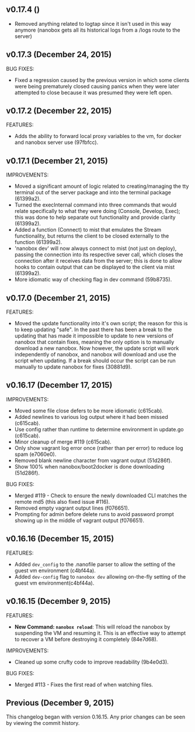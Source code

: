 ## v0.17.4 ()

 - Removed anything related to logtap since it isn't used in this way anymore
 (nanobox gets all its historical logs from a /logs route to the server)

## v0.17.3 (December 24, 2015)

BUG FIXES:
  - Fixed a regression caused by the previous version in which some clients were
  being prematurely closed causing panics when they were later attempted to close
  because it was presumed they were left open.

## v0.17.2 (December 22, 2015)

FEATURES:
  - Adds the ability to forward local proxy variables to the vm, for docker and
  nanobox server use (97fbfcc).

## v0.17.1 (December 21, 2015)

IMPROVEMENTS:

  - Moved a significant amount of logic related to creating/managing the tty
  terminal out of the server package and into the terminal package (61399a2).
  - Turned the execInternal command into three commands that would relate
  specifically to what they were doing (Console, Develop, Exec); this was done
  to help separate out functionality and provide clarity (61399a2).
  - Added a function (Connect) to mist that emulates the Stream functionality, but returns
  the client to be closed externally to the function (61399a2).
  - 'nanobox dev' will now always connect to mist (not just on deploy), passing
  the connection into its respective sever call, which closes the connection after
  it receives data from the server; this is done to allow hooks to contain output
  that can be displayed to the client via mist (61399a2).
  - More idiomatic way of checking flag in dev command (59b8735).

## v0.17.0 (December 21, 2015)

FEATURES:

  - Moved the update functionality into it's own script; the reason for this is
  to keep updating "safe". In the past there has been a break to the updating
  that has made it impossible to update to new versions of nanobox that contain
  fixes, meaning the only option is to manually download a new nanobox. Now however,
  the update script will work independently of nanobox, and nanobox will download
  and use the script when updating. If a break should occur the script can be
  run manually to update nanobox for fixes (30881d9).

## v0.16.17 (December 17, 2015)

IMPROVEMENTS:

  - Moved some file close defers to be more idiomatic (c615cab).
  - Added newlines to various log output where it had been missed (c615cab).
  - Use config rather than runtime to determine environment in update.go (c615cab).
  - Minor cleanup of merge #119 (c615cab).
  - Only show vagrant log error once (rather than per error) to reduce log spam (e7060e0).
  - Removed blank newline character from vagrant output (51d286f).
  - Show 100% when nanobox/boot2docker is done downloading (51d286f).

BUG FIXES:

  - Merged #119 - Check to ensure the newly downloaded CLI matches the remote md5
  (this also fixed issue #116).
  - Removed empty vagrant output lines (f076651).
  - Prompting for admin before delete runs to avoid password prompt showing up in
  the middle of vagrant output (f076651).

## v0.16.16 (December 15, 2015)

FEATURES:

  - Added `dev_config` to the .nanofile parser to allow the setting of the guest
  vm environment (c4bf44a).
  - Added `dev-config` flag to `nanobox dev` allowing on-the-fly setting of the
  guest vm environment(c4bf44a).

## v0.16.15 (December 9, 2015)

FEATURES:

  - **New Command: `nanobox reload`**: This will reload the nanobox by suspending
  the VM and resuming it. This is an effective way to attempt to recover a VM
  before destroying it completely (84e7d68).

IMPROVEMENTS:

  - Cleaned up some crufty code to improve readability (9b4e0d3).

BUG FIXES:

  - Merged #113 - Fixes the first read of when watching files.


## Previous (December 9, 2015)

This changelog began with version 0.16.15. Any prior changes can be seen by viewing
the commit history.

